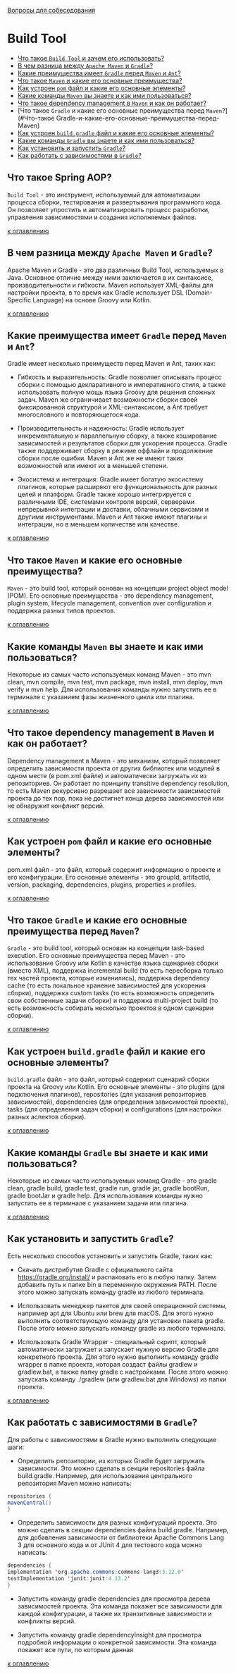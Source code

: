 [Вопросы для собеседования](README.md)

# Build Tool
+ [Что такое `Build Tool` и зачем его использовать?](#Что-такое-Build-Tool-и-зачем-его-использовать)
+ [В чем разница между `Apache Maven` и `Gradle`?](#В-чем-разница-между-Apache-Maven-и-Gradle)
+ [Какие преимущества имеет `Gradle` перед `Maven` и `Ant`?](#Какие-преимущества-имеет-Gradle-перед-Maven-и-Ant)
+ [Что такое `Maven` и какие его основные преимущества?](#Что-такое-Maven-и-какие-его-основные-преимущества)
+ [Как устроен `pom` файл и какие его основные элементы?](#Как-устроен-pom-файл-и-какие-его-основные-элементы)
+ [Какие команды `Maven` вы знаете и как ими пользоваться?](#Какие-команды-Maven-вы-знаете-и-как-ими-пользоваться)
+ [Что такое dependency management в `Maven` и как он работает?](#Что-такое-dependency-management-в-Maven-и-как-он-работает)
+ [Что такое `Gradle` и какие его основные преимущества перед `Maven`?](#Что-такое Gradle-и-какие-его-основные-преимущества-перед-Maven)
+ [Как устроен `build.gradle` файл и какие его основные элементы?](#Как-устроен-build.gradle-файл-и-какие-его-основные-элементы)
+ [Какие команды `Gradle` вы знаете и как ими пользоваться?](#Какие-команды-Gradle-вы-знаете-и-как-ими-пользоваться)
+ [Как установить и запустить `Gradle`?](#Как-установить-и-запустить-Gradle)
+ [Как работать с зависимостями в `Gradle`?](#Как-работать-с-зависимостями-в-Gradle?)


## Что такое Spring AOP?
`Build Tool` - это инструмент, используемый для автоматизации процесса сборки, тестирования и развертывания программного кода. Он позволяет упростить и автоматизировать процесс разработки, управления зависимостями и создания исполняемых файлов.

[к оглавлению](#Build-Tool)

## В чем разница между `Apache Maven` и `Gradle`?
Apache Maven и Gradle - это два различных Build Tool, используемых в Java. Основное отличие между ними заключается в их синтаксисе, производительности и гибкости. Maven использует XML-файлы для настройки проекта, в то время как Gradle использует DSL (Domain-Specific Language) на основе Groovy или Kotlin.

[к оглавлению](#Build-Tool)

## Какие преимущества имеет `Gradle` перед `Maven` и `Ant`?
Gradle имеет несколько преимуществ перед Maven и Ant, таких как:

- Гибкость и выразительность: Gradle позволяет описывать процесс сборки с помощью декларативного и императивного стиля, а также использовать полную мощь языка Groovy для решения сложных задач. Maven же ограничивает возможности сборки своей фиксированной структурой и XML-синтаксисом, а Ant требует многословного и повторяющегося кода.

- Производительность и надежность: Gradle использует инкрементальную и параллельную сборку, а также кэширование зависимостей и результатов сборки для ускорения процесса. Gradle также поддерживает сборку в режиме оффлайн и продолжение сборки после ошибки. Maven и Ant же не имеют таких возможностей или имеют их в меньшей степени.

- Экосистема и интеграция: Gradle имеет богатую экосистему плагинов, которые расширяют его функциональность для разных целей и платформ. Gradle также хорошо интегрируется с различными IDE, системами контроля версий, серверами непрерывной интеграции и доставки, облачными сервисами и другими инструментами. Maven и Ant также имеют плагины и интеграции, но в меньшем количестве или качестве.

[к оглавлению](#Build-Tool)

## Что такое `Maven` и какие его основные преимущества?
`Maven` - это build tool, который основан на концепции project object model (POM). Его основные преимущества - это dependency management, plugin system, lifecycle management, convention over configuration и поддержка разных типов проектов.

[к оглавлению](#Build-Tool)

## Какие команды `Maven` вы знаете и как ими пользоваться?
Некоторые из самых часто используемых команд Maven - это mvn clean, mvn compile, mvn test, mvn package, mvn install, mvn deploy, mvn verify и mvn help. Для использования команды нужно запустить ее в терминале с указанием фазы жизненного цикла или плагина.

[к оглавлению](#Build-Tool)

## Что такое dependency management в `Maven` и как он работает?
Dependency management в Maven - это механизм, который позволяет определить зависимости проекта от других библиотек или модулей в одном месте (в pom.xml файле) и автоматически загружать их из репозиториев. Он работает по принципу transitive dependency resolution, то есть Maven рекурсивно разрешает все зависимости зависимостей проекта до тех пор, пока не достигнет конца дерева зависимостей или не обнаружит конфликт версий.

[к оглавлению](#Build-Tool)

## Как устроен `pom` файл и какие его основные элементы?
pom.xml файл - это файл, который содержит информацию о проекте и его конфигурации. Его основные элементы - это groupId, artifactId, version, packaging, dependencies, plugins, properties и profiles.

[к оглавлению](#Build-Tool)

## Что такое `Gradle` и какие его основные преимущества перед `Maven`?

`Gradle` - это build tool, который основан на концепции task-based execution. Его основные преимущества перед Maven - это использование Groovy или Kotlin в качестве языка сценариев сборки (вместо XML), поддержка incremental build (то есть пересборка только тех частей проекта, которые изменились), поддержка dependency cache (то есть локальное хранение зависимостей для ускорения сборки), поддержка custom tasks (то есть возможность определить свои собственные задачи сборки) и поддержка multi-project build (то есть возможность собирать несколько проектов в одном сценарии сборки).

[к оглавлению](#Build-Tool)

## Как устроен `build.gradle` файл и какие его основные элементы?
`build.gradle` файл - это файл, который содержит сценарий сборки проекта на Groovy или Kotlin. Его основные элементы - это plugins (для подключения плагинов), repositories (для указания репозиториев зависимостей), dependencies (для определения зависимостей проекта), tasks (для определения задач сборки) и configurations (для настройки разных аспектов сборки).

[к оглавлению](#Build-Tool)

## Какие команды `Gradle` вы знаете и как ими пользоваться?
Некоторые из самых часто используемых команд Gradle - это gradle clean, gradle build, gradle test, gradle run, gradle jar, gradle bootRun, gradle bootJar и gradle help. Для использования команды нужно запустить ее в терминале с указанием задачи или плагина.

[к оглавлению](#Build-Tool)

## Как установить и запустить `Gradle`?
Есть несколько способов установить и запустить Gradle, таких как:

- Скачать дистрибутив Gradle с официального сайта https://gradle.org/install/ и распаковать его в любую папку. Затем добавить путь к папке bin в переменную окружения PATH. После этого можно запускать команду gradle из любого терминала.

- Использовать менеджер пакетов для своей операционной системы, например apt для Ubuntu или brew для macOS. Для этого нужно выполнить соответствующую команду для установки пакета gradle. После этого можно запускать команду gradle из любого терминала.

- Использовать Gradle Wrapper - специальный скрипт, который автоматически загружает и запускает нужную версию Gradle для конкретного проекта. Для этого нужно выполнить команду gradle wrapper в папке проекта, которая создаст файлы gradlew и gradlew.bat, а также папку gradle с настройками. После этого можно запускать команду ./gradlew (или gradlew.bat для Windows) из папки проекта.

[к оглавлению](#Build-Tool)

## Как работать с зависимостями в `Gradle`?
Для работы с зависимостями в Gradle нужно выполнить следующие шаги:

- Определить репозитории, из которых Gradle будет загружать зависимости. Это можно сделать в секции repositories файла build.gradle. Например, для использования центрального репозитория Maven можно написать:

```java
repositories {
mavenCentral()
}
```

- Определить зависимости для разных конфигураций проекта. Это можно сделать в секции dependencies файла build.gradle. Например, для добавления зависимости от библиотеки Apache Commons Lang 3 для основного кода и от JUnit 4 для тестового кода можно написать:

```java
dependencies {
implementation 'org.apache.commons:commons-lang3:3.12.0'
testImplementation 'junit:junit:4.13.2'
}
```

- Запустить команду gradle dependencies для просмотра дерева зависимостей проекта. Эта команда покажет все зависимости для каждой конфигурации, а также их транзитивные зависимости и конфликты версий.

- Запустить команду gradle dependencyInsight для просмотра подробной информации о конкретной зависимости. Эта команда покажет все пути, по которым данная

[к оглавлению](#Build-Tool)